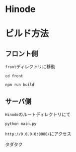 # Hinode

# ビルド方法

## フロント側

`front`ディレクトリに移動

```
cd front
```

```
npm run build
```

## サーバ側

`Hinode`のルートディレクトリにて

```
python main.py
```

`http://0.0.0.0:8080/`にアクセス

タダタク
